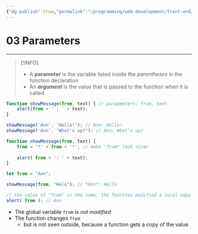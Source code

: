 ```yaml
---
{"dg-publish":true,"permalink":"/programming/web-development/front-end/javascript-vanilla/01-basics/12-functions/03-parameters/","tags":["programming","webdevelopment","frontend","JavaScript"],"created":"2024-11-09T11:30:42.458+08:00"}
---
```


# 03 Parameters

--- 
>[!INFO]
>- A __parameter__ is the variable listed inside the _parentheses_ in the function declaration
>- An ___argument___ is the value that is passed to the function when it is called

```javascript
function showMessage(from, text) { // paraemeters: from, text
	alert(from + ' : ' + text);
}

showMessage('Ann', 'Hello!'); // Ann: Hello!
showMessage('Ann', "What's up?"); // Ann: What's up?
```

```javascript
function showMessage(from, text) {
	from = '*' + from + '*'; // make "from" look nicer
	
	alert( from + ': ' + text);
}

let from = "Ann";

showMessage(from, "Helo"); // *Ann*: Hello

// the value of "from" is the same, the function modified a local copy
alert( from ); // Ann
```
- The global variable `from` is _not modified_
- The function changes `from`
	- but is not seen outside, because a function gets a copy of the value